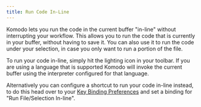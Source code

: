 ```yaml
---
title: Run Code In-Line
---
```

Komodo lets you run the code in the current buffer "in-line" without interrupting your workflow. This allows you to run the code that is currently in your buffer, without having to save it. You can also use it to run the code under your selection, in case you only want to run a portion of the file.

To run your code in-line, simply hit the lighting icon in your toolbar. If you are using a language that is supported Komodo will invoke the current buffer using the interpreter configured for that language.

Alternatively you can configure a shortcut to run your code in-line instead, to do this head over to your [Key Binding Preferences](prefs.html#Config_Key_Bindings) and set a binding for "Run File/Selection In-line".
